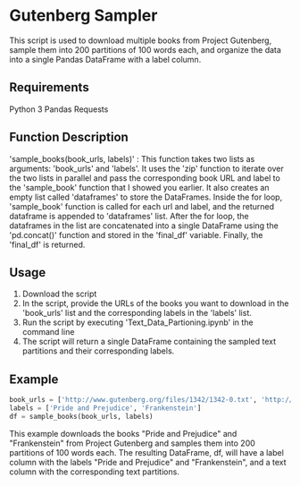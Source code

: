 # Gutenberg Sampler
This script is used to download multiple books from Project Gutenberg, sample them into 200 partitions of 100 words each, and organize the data into a single Pandas DataFrame with a label column.
## Requirements
Python 3
Pandas
Requests

## Function Description
'sample_books(book_urls, labels)' : This function takes two lists as arguments: 'book_urls' and 'labels'. It uses the 'zip' function to iterate over the two lists in parallel and pass the corresponding book URL and label to the 'sample_book' function that I showed you earlier. It also creates an empty list called 'dataframes' to store the DataFrames. Inside the for loop, 'sample_book' function is called for each url and label, and the returned dataframe is appended to 'dataframes' list. After the for loop, the dataframes in the list are concatenated into a single DataFrame using the 'pd.concat()' function and stored in the 'final_df' variable. Finally, the 'final_df' is returned.

## Usage
1. Download the script
2. In the script, provide the URLs of the books you want to download in the 'book_urls' list and the corresponding labels in the 'labels' list.
3. Run the script by executing 'Text_Data_Partioning.ipynb' in the command line
4. The script will return a single DataFrame containing the sampled text partitions and their corresponding labels.
## Example
```python
book_urls = ['http://www.gutenberg.org/files/1342/1342-0.txt', 'http://www.gutenberg.org/files/84/84-0.txt']
labels = ['Pride and Prejudice', 'Frankenstein']
df = sample_books(book_urls, labels)

```
This example downloads the books "Pride and Prejudice" and "Frankenstein" from Project Gutenberg and samples them into 200 partitions of 100 words each. The resulting DataFrame, df, will have a label column with the labels "Pride and Prejudice" and "Frankenstein", and a text column with the corresponding text partitions.
